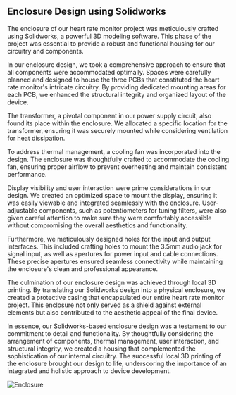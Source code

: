##  Enclosure Design using Solidworks

The enclosure of our heart rate monitor project was meticulously crafted using Solidworks, a powerful 3D modeling software. This phase of the project was essential to provide a robust and functional housing for our circuitry and components.

In our enclosure design, we took a comprehensive approach to ensure that all components were accommodated optimally. Spaces were carefully planned and designed to house the three PCBs that constituted the heart rate monitor's intricate circuitry. By providing dedicated mounting areas for each PCB, we enhanced the structural integrity and organized layout of the device.

The transformer, a pivotal component in our power supply circuit, also found its place within the enclosure. We allocated a specific location for the transformer, ensuring it was securely mounted while considering ventilation for heat dissipation.

To address thermal management, a cooling fan was incorporated into the design. The enclosure was thoughtfully crafted to accommodate the cooling fan, ensuring proper airflow to prevent overheating and maintain consistent performance.

Display visibility and user interaction were prime considerations in our design. We created an optimized space to mount the display, ensuring it was easily viewable and integrated seamlessly with the enclosure. User-adjustable components, such as potentiometers for tuning filters, were also given careful attention to make sure they were comfortably accessible without compromising the overall aesthetics and functionality.

Furthermore, we meticulously designed holes for the input and output interfaces. This included crafting holes to mount the 3.5mm audio jack for signal input, as well as apertures for power input and cable connections. These precise apertures ensured seamless connectivity while maintaining the enclosure's clean and professional appearance.

The culmination of our enclosure design was achieved through local 3D printing. By translating our Solidworks design into a physical enclosure, we created a protective casing that encapsulated our entire heart rate monitor project. This enclosure not only served as a shield against external elements but also contributed to the aesthetic appeal of the final device.

In essence, our Solidworks-based enclosure design was a testament to our commitment to detail and functionality. By thoughtfully considering the arrangement of components, thermal management, user interaction, and structural integrity, we created a housing that complemented the sophistication of our internal circuitry. The successful local 3D printing of the enclosure brought our design to life, underscoring the importance of an integrated and holistic approach to device development.


![Enclosure](https://github.com/RavinduMPK/Heart-Monitor/assets/68577937/2431fe4e-e3f5-44ac-86ff-e495435efc98)
